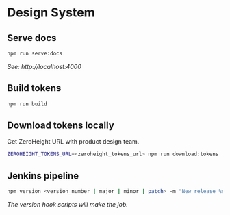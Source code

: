 # Design System

## Serve docs

```sh
npm run serve:docs
```

_See: http://localhost:4000_

## Build tokens

```sh
npm run build
```

## Download tokens locally
Get ZeroHeight URL with product design team.

```sh
ZEROHEIGHT_TOKENS_URL=<zeroheight_tokens_url> npm run download:tokens
```

## Jenkins pipeline

```sh
npm version <version_number | major | minor | patch> -m "New release %s"
```

_The version hook scripts will make the job._
